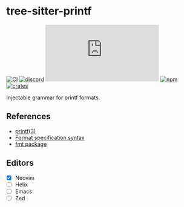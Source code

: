 # tree-sitter-printf

[![CI][ci]](https://github.com/tree-sitter-grammars/tree-sitter-printf/actions)
[![discord][discord]](https://discord.gg/w7nTvsVJhm)
[![matrix][matrix]](https://matrix.to/#/#nvim-treesitter:matrix.org)
[![npm][npm]](https://www.npmjs.com/package/tree-sitter-printf)
[![crates][crates]](https://crates.io/crates/tree-sitter-printf)

Injectable grammar for printf formats.

## References

* [printf(3)](https://manned.org/printf.3)
* [Format specification syntax](https://learn.microsoft.com/en-us/cpp/c-runtime-library/format-specification-syntax-printf-and-wprintf-functions)
* [fmt package](https://pkg.go.dev/fmt)

## Editors

- [x] Neovim
- [ ] Helix
- [ ] Emacs
- [ ] Zed

[ci]: https://img.shields.io/github/actions/workflow/status/tree-sitter-grammars/tree-sitter-printf/ci.yml?logo=github&label=CI
[discord]: https://img.shields.io/discord/1063097320771698699?logo=discord&label=tree-sitter
[matrix]: https://img.shields.io/matrix/nvim-treesitter%3Amatrix.org?logo=matrix&label=nvim-treesitter
[npm]: https://img.shields.io/npm/v/tree-sitter-printf?logo=npm
[crates]: https://img.shields.io/crates/v/tree-sitter-printf?logo=rust
